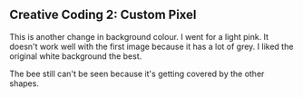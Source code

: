 ## Creative Coding 2: Custom Pixel
This is another change in background colour. I went for a light pink. It doesn't work well with the first image because it has a lot of grey. I liked the original white background the best.

The bee still can't be seen because it's getting covered by the other shapes. 